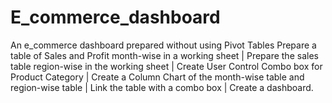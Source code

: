 # E_commerce_dashboard
An e_commerce dashboard prepared without using Pivot Tables
Prepare a table of Sales and Profit month-wise in a working sheet  |  Prepare the sales table region-wise in the working sheet  |  Create User Control Combo box for Product Category  |  Create a Column Chart of the month-wise table and region-wise table  |  Link the table with a combo box  |  Create a dashboard.
